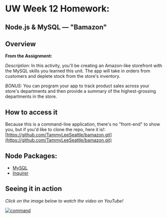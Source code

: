 # UW Week 12 Homework:
## Node.js & MySQL — "Bamazon"

## Overview

**From the Assignment:**

*Description:* In this activity, you'll be creating an Amazon-like storefront with the MySQL skills you learned this unit. The app will take in orders from customers and deplete stock from the store's inventory. 

*BONUS:* You can program your app to track product sales across your store's departments and then provide a summary of the highest-grossing departments in the store.

## How to access it
Because this is a command-line application, there's no "front-end" to show you, but if you'd like to clone the repo, here it is!: [https://github.com/TammyLeeSeattle/bamazon.git](https://github.com/TammyLeeSeattle/bamazon.git)

## Node Packages:

- [MySQL](https://www.npmjs.com/package/mysql)
- [Inquirer](https://www.npmjs.com/package/inquirer)

## Seeing it in action

_Click on the image below to watch the video on YouTube!_

[![command](https://img.youtube.com/vi/iKEekT83c_4/0.jpg)](https://youtu.be/iKEekT83c_4)
